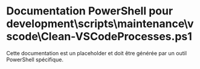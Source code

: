 # Documentation PowerShell pour development\scripts\maintenance\vscode\Clean-VSCodeProcesses.ps1

Cette documentation est un placeholder et doit être générée par un outil PowerShell spécifique.
